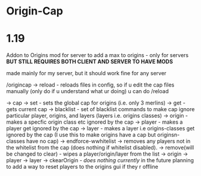 # Origin-Cap
# 1.19
Addon to Origins mod for server to add a max to origins - only for servers **BUT STILL REQUIRES BOTH CLIENT AND SERVER TO HAVE MODS**

made mainly for my server, but it should work fine for any server

/origincap
  -> reload - reloads files in config, so if u edit the cap files manually (only do if u understand what ur doing) u can do /reload
  
  -> cap
    -> set - sets the global cap for origins (i.e. only 3 merlins)
    -> get - gets current cap
  -> blacklist - set of blacklist commands to make cap ignore particular player, origins, and layers (layers i.e. origins classes)
    -> origin - makes a specfic origin class etc ignored by the cap
    -> player - makes a player get ignored by the cap
    -> layer - makes a layer i.e origins-classes get ignored by the cap (I use this to make origins have a cap but originsn-classes have no cap)
  -> endforce-wwhitelist -> removes any players not in the whitelist from the cap (does nothing if whitelist disabled). 
  -> remove(will be changed to clear) - wipes a player/origin/layer from the list
    -> origin
    -> player
    -> layer
  -> ckearOrigin - *does nothing currently* in the future planning to add a way to reset players to the origins gui if they r offline 
